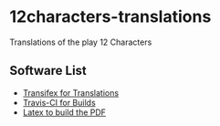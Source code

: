 # 12characters-translations

Translations of the play 12 Characters

## Software List

- [Transifex for Translations](https://www.transifex.com/12-characters)
- [Travis-CI for Builds](https://travis-ci.org/niccokunzmann/12characters-translations)
- [Latex to build the PDF](https://github.com/niccokunzmann/ci-latex)
